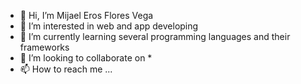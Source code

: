 - 👋 Hi, I’m Mijael Eros Flores Vega
- 👀 I’m interested in web and app developing
- 🌱 I’m currently learning several programming languages and their frameworks
- 💞️ I’m looking to collaborate on *
- 📫 How to reach me ...

<!---
MijaelFV/MijaelFV is a ✨ special ✨ repository because its `README.md` (this file) appears on your GitHub profile.
You can click the Preview link to take a look at your changes.
--->
